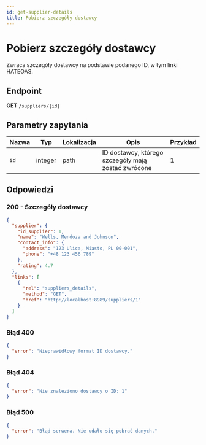 ```yaml
---
id: get-supplier-details
title: Pobierz szczegóły dostawcy
---
```


# Pobierz szczegóły dostawcy

Zwraca szczegóły dostawcy na podstawie podanego ID, w tym linki HATEOAS.

## Endpoint

**GET** `/suppliers/{id}`

## Parametry zapytania

| Nazwa   | Typ     | Lokalizacja | Opis                                  | Przykład |
|---------|---------|-------------|----------------------------------------|----------|
| `id`    | integer | path        | ID dostawcy, którego szczegóły mają zostać zwrócone | 1        |

## Odpowiedzi

### 200 - Szczegóły dostawcy

```json
{
  "supplier": {
    "id_supplier": 1,
    "name": "Wells, Mendoza and Johnson",
    "contact_info": {
      "address": "123 Ulica, Miasto, PL 00-001",
      "phone": "+48 123 456 789"
    },
    "rating": 4.7
  },
  "links": [
    {
      "rel": "suppliers_details",
      "method": "GET",
      "href": "http://localhost:8989/suppliers/1"
    }
  ]
}
```
### Błąd 400

```json
{
  "error": "Nieprawidłowy format ID dostawcy."
}
```
### Błąd 404

```json
{
  "error": "Nie znaleziono dostawcy o ID: 1"
}
```

### Błąd 500
```json
{
  "error": "Błąd serwera. Nie udało się pobrać danych."
}
```
